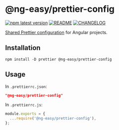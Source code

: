 # @ng-easy/prettier-config

[![npm latest version](https://img.shields.io/npm/v/@ng-easy/prettier-config/latest.svg)](https://www.npmjs.com/package/@ng-easy/prettier-config) [![README](https://img.shields.io/badge/README--green.svg)](/libs/prettier-config/README.md) [![CHANGELOG](https://img.shields.io/badge/CHANGELOG--orange.svg)](/libs/prettier-config/CHANGELOG.md)

[Shared Prettier configuration](https://prettier.io/docs/en/configuration.html#sharing-configurations) for Angular projects.

## Installation

```shell
npm install -D prettier @ng-easy/prettier-config
```

## Usage

In `.prettierrc.json`:

```json
"@ng-easy/prettier-config"
```

In `.prettierrc.js`:

```js
module.exports = {
  ...require('@ng-easy/prettier-config'),
};
```
